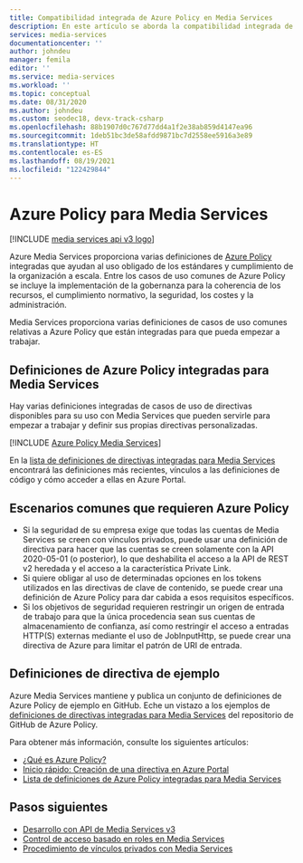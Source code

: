 ```yaml
---
title: Compatibilidad integrada de Azure Policy en Media Services
description: En este artículo se aborda la compatibilidad integrada de Azure Policy en escenarios Azure Media Services.
services: media-services
documentationcenter: ''
author: johndeu
manager: femila
editor: ''
ms.service: media-services
ms.workload: ''
ms.topic: conceptual
ms.date: 08/31/2020
ms.author: johndeu
ms.custom: seodec18, devx-track-csharp
ms.openlocfilehash: 88b1907d0c767d77dd4a1f2e38ab859d4147ea96
ms.sourcegitcommit: 1deb51bc3de58afdd9871bc7d2558ee5916a3e89
ms.translationtype: HT
ms.contentlocale: es-ES
ms.lasthandoff: 08/19/2021
ms.locfileid: "122429844"
---
```

# <a name="azure-policy-for-media-services"></a>Azure Policy para Media Services

[!INCLUDE [media services api v3 logo](./includes/v3-hr.md)]

Azure Media Services proporciona varias definiciones de [Azure Policy](../../governance/policy/overview.md) integradas que ayudan al uso obligado de los estándares y cumplimiento de la organización a escala.
Entre los casos de uso comunes de Azure Policy se incluye la implementación de la gobernanza para la coherencia de los recursos, el cumplimiento normativo, la seguridad, los costes y la administración.

Media Services proporciona varias definiciones de casos de uso comunes relativas a Azure Policy que están integradas para que pueda empezar a trabajar.

## <a name="built-in-azure-policy-definitions-for-media-services"></a>Definiciones de Azure Policy integradas para Media Services

Hay varias definiciones integradas de casos de uso de directivas disponibles para su uso con Media Services que pueden servirle para empezar a trabajar y definir sus propias directivas personalizadas.

[!INCLUDE [Azure Policy Media Services](../../../includes/policy/reference/bycat/policies-media-services.md)]

En la [lista de definiciones de directivas integradas para Media Services](../../governance/policy/samples/built-in-policies.md#media-services) encontrará las definiciones más recientes, vínculos a las definiciones de código y cómo acceder a ellas en Azure Portal.

## <a name="common-scenarios-that-require-azure-policy"></a>Escenarios comunes que requieren Azure Policy

* Si la seguridad de su empresa exige que todas las cuentas de Media Services se creen con vínculos privados, puede usar una definición de directiva para hacer que las cuentas se creen solamente con la API 2020-05-01 (o posterior), lo que deshabilita el acceso a la API de REST v2 heredada y el acceso a la característica Private Link.
* Si quiere obligar al uso de determinadas opciones en los tokens utilizados en las directivas de clave de contenido, se puede crear una definición de Azure Policy para dar cabida a esos requisitos específicos.
* Si los objetivos de seguridad requieren restringir un origen de entrada de trabajo para que la única procedencia sean sus cuentas de almacenamiento de confianza, así como restringir el acceso a entradas HTTP(S) externas mediante el uso de JobInputHttp, se puede crear una directiva de Azure para limitar el patrón de URI de entrada.

## <a name="example-policy-definitions"></a>Definiciones de directiva de ejemplo

Azure Media Services mantiene y publica un conjunto de definiciones de Azure Policy de ejemplo en GitHub.
Eche un vistazo a los ejemplos de [definiciones de directivas integradas para Media Services](https://github.com/Azure/azure-policy/tree/master/built-in-policies/policyDefinitions/Media%20Services) del repositorio de GitHub de Azure Policy.

Para obtener más información, consulte los siguientes artículos:

- [¿Qué es Azure Policy?](../../governance/policy/overview.md)
- [Inicio rápido: Creación de una directiva en Azure Portal](../../governance/policy/assign-policy-portal.md)
- [Lista de definiciones de Azure Policy integradas para Media Services](../../governance/policy/samples/built-in-policies.md#media-services)

## <a name="next-steps"></a>Pasos siguientes

- [Desarrollo con API de Media Services v3](media-services-apis-overview.md)
- [Control de acceso basado en roles en Media Services](security-rbac-concept.md)
- [Procedimiento de vínculos privados con Media Services](security-private-link-how-to.md)